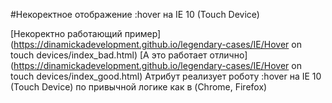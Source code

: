 ﻿#Некоректное отображение :hover на IE 10 (Touch Device)

[Некоректно работающий пример](https://dinamickadevelopment.github.io/legendary-cases/IE/Hover on touch devices/index_bad.html)
[А это работает отлично](https://dinamickadevelopment.github.io/legendary-cases/IE/Hover on touch devices/index_good.html)
Атрибут реализует роботу  :hover на IE 10 (Touch Device) по привычной логике как в (Chrome, Firefox)
